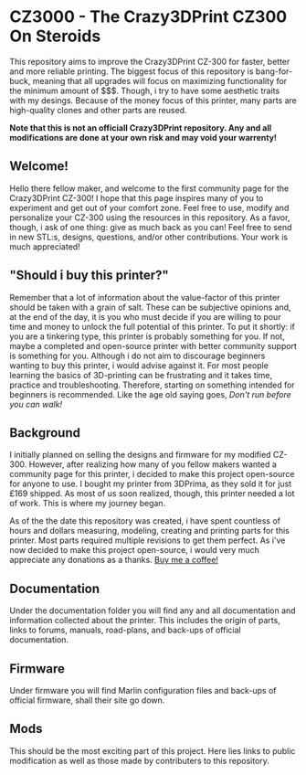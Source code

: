 # CZ3000 - The Crazy3DPrint CZ300 On Steroids
This repository aims to improve the Crazy3DPrint CZ-300 for faster, better and more reliable printing. The biggest focus of this repository is bang-for-buck, meaning that all upgrades will focus on maximizing functionality for the minimum amount of $$$. Though, i try to have some aesthetic traits with my desings. Because of the money focus of this printer, many parts are high-quality clones and other parts are reused. 

**Note that this is not an officiall Crazy3DPrint repository. Any and all modifications are done at your own risk and may void your warrenty!**

## Welcome!
Hello there fellow maker, and welcome to the first community page for the Crazy3DPrint CZ-300! I hope that this page inspires many of you to experiment and get out of your comfort zone. Feel free to use, modify and personalize your CZ-300 using the resources in this repository. As a favor, though, i ask of one thing: give as much back as you can! Feel free to send in new STL:s, designs, questions, and/or other contributions. Your work is much appreciated! 

## "Should i buy this printer?"
Remember that a lot of information about the value-factor of this printer should be taken with a grain of salt. These can be subjective opinions and, at the end of the day, it is you who must decide if you are willing to pour time and money to unlock the full potential of this printer. To put it shortly: if you are a tinkering type, this printer is probably something for you. If not, maybe a completed and open-source printer with better community support is something for you. Although i do not aim to discourage beginners wanting to buy this printer, i would advise against it. For most people learning the basics of 3D-printing can be frustrating and it takes time, practice and troubleshooting. Therefore, starting on something intended for beginners is recommended. Like the age old saying goes, *Don't run before you can walk!*

## Background
I initially planned on selling the designs and firmware for my modified CZ-300. However, after realizing how many of you fellow makers wanted a community page for this printer, i decided to make this project open-source for anyone to use. I bought my printer from 3DPrima, as they sold it for just £169 shipped. As most of us soon realized, though, this printer needed a lot of work. This is where my journey began. 

As of the the date this repository was created, i have spent countless of hours and dollars measuring, modeling, creating and printing parts for this printer. Most parts required multiple revisions to get them perfect. As i've now decided to make this project open-source, i would very much appreciate any donations as a thanks. [Buy me a coffee!](https://paypal.me/navilhossain2)

## Documentation 
Under the documentation folder you will find any and all documentation and information collected about the printer. This includes the origin of parts, links to forums, manuals, road-plans, and back-ups of official documentation. 

## Firmware
Under firmware you will find Marlin configuration files and back-ups of official firmware, shall their site go down. 

## Mods
This should be the most exciting part of this project. Here lies links to public modification as well as those made by contributers to this repository. 

